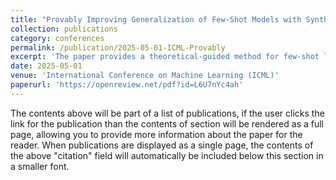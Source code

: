```yaml
---
title: "Provably Improving Generalization of Few-Shot Models with Synthetic Data"
collection: publications
category: conferences
permalink: /publication/2025-05-01-ICML-Provably
excerpt: 'The paper provides a theoretical-guided method for few-shot learning.'
date: 2025-05-01
venue: 'International Conference on Machine Learning (ICML)'
paperurl: 'https://openreview.net/pdf?id=L6U7nYc4ah'
---
```


The contents above will be part of a list of publications, if the user clicks the link for the publication than the contents of section will be rendered as a full page, allowing you to provide more information about the paper for the reader. When publications are displayed as a single page, the contents of the above "citation" field will automatically be included below this section in a smaller font.
